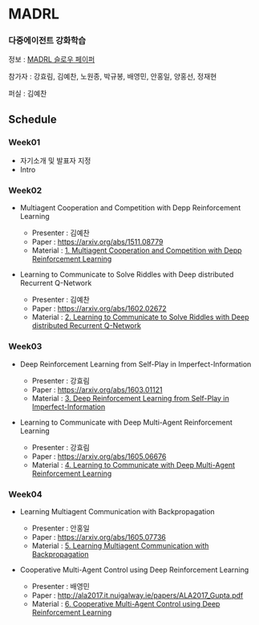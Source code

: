 # MADRL
### 다중에이전트 강화학습

정보 : [MADRL 슬로우 페이퍼](https://event-us.kr/modu/event/4666)

참가자 : 강효림, 김예찬, 노원종, 박규봉, 배영민, 안홍일, 양홍선, 정재현

퍼실 : 김예찬

## Schedule

### Week01
* 자기소개 및 발표자 지정
* Intro


### Week02
* Multiagent Cooperation and Competition with Depp Reinforcement Learning
  - Presenter : 김예찬
  * Paper : https://arxiv.org/abs/1511.08779
  * Material : [1. Multiagent Cooperation and Competition with Depp Reinforcement Learning](https://www.slideshare.net/ssuserbd7730/multiagent-cooperative-and-competition-with-deep-reinforcement-learning)

* Learning to Communicate to Solve Riddles with Deep distributed Recurrent Q-Network
  * Presenter : 김예찬
  * Paper : https://arxiv.org/abs/1602.02672
  * Material : [2. Learning to Communicate to Solve Riddles with Deep distributed Recurrent Q-Network](https://www.slideshare.net/ssuserbd7730/learning-to-communicate-to-solve-riddles-with-deep-distributed-recurrent-qnetworks-128910642)
  

### Week03
* Deep Reinforcement Learning from Self-Play in Imperfect-Information
  - Presenter : 강효림
  * Paper : https://arxiv.org/abs/1603.01121
  * Material : [3. Deep Reinforcement Learning from Self-Play in Imperfect-Information](https://github.com/ModulabsLVNA/MADRL/blob/master/Week03/3.%20Deep%20Reinforcement%20Learning%20from%20Self-Play%20in%20Imperfect-Information.pdf)

* Learning to Communicate with Deep Multi-Agent Reinforcement Learning
  * Presenter : 강효림
  * Paper : https://arxiv.org/abs/1605.06676
  * Material : [4. Learning to Communicate with Deep Multi-Agent Reinforcement Learning](https://github.com/ModulabsLVNA/MADRL/blob/master/Week03/4.%20Learning%20to%20Communicate%20with%20Deep%20Multi-Agent%20Reinforcement%20Learning.pdf)


### Week04
* Learning Multiagent Communication with Backpropagation
  - Presenter : 안홍일
  * Paper : https://arxiv.org/abs/1605.07736
  * Material : [5. Learning Multiagent Communication with Backpropagation](https://github.com/ModulabsLVNA/MADRL/blob/master/Week04/5.%20Learning%20Multiagent%20Communication%20with%20Backpropagation.pdf)

* Cooperative Multi-Agent Control using Deep Reinforcement Learning
  * Presenter : 배영민
  * Paper : http://ala2017.it.nuigalway.ie/papers/ALA2017_Gupta.pdf
  * Material : [6. Cooperative Multi-Agent Control using Deep Reinforcement Learning](https://github.com/ModulabsLVNA/MADRL/blob/master/Week04/6.%20Cooperative%20Multi-Agent%20Control%20using%20Deep%20Reinforcement%20Learning.pdf)
